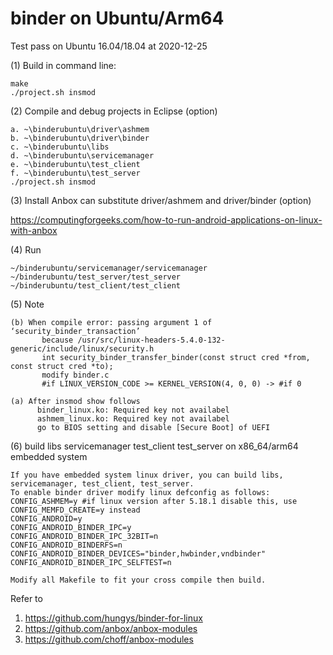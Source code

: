 binder on Ubuntu/Arm64
================
Test pass on Ubuntu 16.04/18.04 at 2020-12-25

(1) Build in command line:

    make
    ./project.sh insmod

(2) Compile and debug projects in Eclipse (option)

    a. ~\binderubuntu\driver\ashmem
    b. ~\binderubuntu\driver\binder
    c. ~\binderubuntu\libs
    d. ~\binderubuntu\servicemanager
    e. ~\binderubuntu\test_client
    f. ~\binderubuntu\test_server
    ./project.sh insmod

(3) Install Anbox can substitute driver/ashmem and driver/binder (option)

https://computingforgeeks.com/how-to-run-android-applications-on-linux-with-anbox

(4) Run

    ~/binderubuntu/servicemanager/servicemanager
    ~/binderubuntu/test_server/test_server
    ~/binderubuntu/test_client/test_client

(5) Note
    
    (b) When compile error: passing argument 1 of ‘security_binder_transaction’
           because /usr/src/linux-headers-5.4.0-132-generic/include/linux/security.h
           int security_binder_transfer_binder(const struct cred *from, const struct cred *to);
           modify binder.c
           #if LINUX_VERSION_CODE >= KERNEL_VERSION(4, 0, 0) -> #if 0
    
    (a) After insmod show follows
          binder_linux.ko: Required key not availabel
          ashmem_linux.ko: Required key not availabel
          go to BIOS setting and disable [Secure Boot] of UEFI
          
(6) build libs servicemanager test_client test_server on x86_64/arm64 embedded system

    If you have embedded system linux driver, you can build libs, servicemanager, test_client, test_server.
    To enable binder driver modify linux defconfig as follows:
    CONFIG_ASHMEM=y #if linux version after 5.18.1 disable this, use CONFIG_MEMFD_CREATE=y instead
    CONFIG_ANDROID=y
    CONFIG_ANDROID_BINDER_IPC=y
    CONFIG_ANDROID_BINDER_IPC_32BIT=n
    CONFIG_ANDROID_BINDERFS=n
    CONFIG_ANDROID_BINDER_DEVICES="binder,hwbinder,vndbinder"
    CONFIG_ANDROID_BINDER_IPC_SELFTEST=n

    Modify all Makefile to fit your cross compile then build.

Refer to
1. https://github.com/hungys/binder-for-linux
2. https://github.com/anbox/anbox-modules
3. https://github.com/choff/anbox-modules
